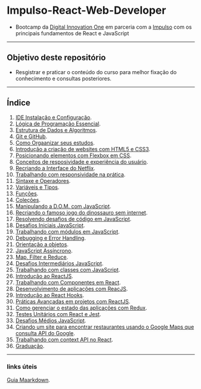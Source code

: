 # Impulso-React-Web-Developer
- Bootcamp da [Digital Innovation One](https://web.digitalinnovation.one/home) em parceria com a [Impulso](https://impulso.work/) com os principais fundamentos de React e JavaScript

---

## Objetivo deste repositório

- Resgistrar e praticar o conteúdo do curso para melhor fixação do conhecimento e consultas posteriores.
  
---

## Índice

1. [IDE Instalação e Configuração]().
2. [Lógica de Programação Essencial]().
3. [Estrutura de Dados e Algoritmos]().
4. [Git e GitHub]().
5. [Como Orgaanizar seus estudos]().
6. [Introdução a criação de websites com HTML5 e CSS3]().
7. [Posicionando elementos com Flexbox em CSS]().
8. [Conceitos de resposividade e experiência do usuário]().
9. [Recriando a Interface do Netflix](https://github.com/MichelTsukiyama/netflix-clone.git).
10. [Trabalhando com responsividade na prática]().
11. [Sintaxe e Operadores]().
12. [Variáveis e Tipos]().
13. [Funções]().
14. [Coleções]().
15. [Manipulando a D.O.M. com JavaScript]().
16. [Recriando o famoso jogo do dinossauro sem internet]().
17. [Resolvendo desafios de código em JavaScript]().
18. [Desafios Iniciais JavaScript]().
19. [Trabalhando com módulos em JavaScript]().
20. [Debugging e Error Handling]().
21. [Orientação a objetos]().
22. [JavaScript Assíncrono]().
23. [Map, Filter e Reduce]().
24. [Desafios Intermediários JavaScript]().
25. [Trabalhando com classes com JavaScript]().
26. [Introdução ao ReactJS]().
27. [Trabalhando com Componentes em React]().
28. [Desenvolvimento de aplicações com ReacJS]().
29. [Introdução ao React Hooks]().
30. [Práticas Avançadas em projetos com ReactJS]().
31. [Como gerenciar o estado das aplicações com Redux]().
32. [Testes Unitários com React e Jest]().
33. [Desafios Médios JavaScript]().
34. [Criando um site para encontrar restaurantes usando o Google Maps que consulta API do Google]().
35. [Trabalhando com context API no React]().
36. [Graduação]().

---

### links úteis

[Guia Maarkdown](https://www.markdownguide.org/basic-syntax/#images-1).
